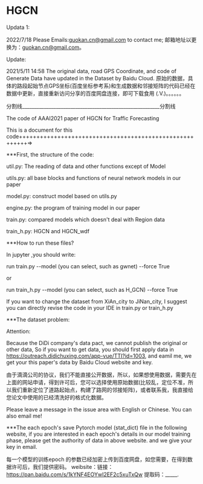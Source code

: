 # HGCN
Updata 1:

2022/7/18
Please Emails:guokan.cn@gmail.com to contact me;
邮箱地址以更换为：guokan.cn@gmail.com。

Update:

2021/5/11 14:58
The original data, road GPS Coordinate, and code of Generate Data have updated in the Dataset by Baidu Cloud.
原始的数据，具体的路段起始节点GPS坐标(百度坐标参考系)和生成数据和邻接矩阵的代码已经在数据中更新，直接重新访问分享的百度网盘连接，即可下载食用 (.V.)。。。。。。

分割线_________________________________________________________分割线

The code of AAAI2021 paper of HGCN for Traffic Forecasting

This is a document for this code++++++++++++++++++++++++++++++++++++++++++++++++++++++++=>

***First, the structure of the code:

util.py: The reading of data and other functions except of Model

utils.py: all base blocks and functions of neural network models in our paper

model.py: construct model based on utils.py

engine.py: the program of training model in our paper

train.py: compared models which doesn't deal with Region data

train_h.py: HGCN and HGCN_wdf

***How to run these files?

In jupyter ,you should write:

run train.py --model (you can select, such as gwnet) --force True

or 

run train_h.py --model (you can select, such as H_GCN) --force True

If you want to change the dataset from XiAn_city to JiNan_city, I suggest you can directly revise the code in your IDE in train.py or train_h.py

***The dataset problem:

Attention:

Because the DiDi company's data pact, we cannot publish the original or other data, So if you want to get data, you should first apply data in https://outreach.didichuxing.com/app-vue/TTI?id=1003, and eamil me, we get your this paper's data by Baidu Cloud website and key.

由于滴滴公司的协议，我们不能直接公开数据，所以，如果想使用数据，需要先在上面的网站申请，得到许可后，您可以选择使用原始数据(比较乱，定位不准，所以我们重新定位了道路起始点，构建了路网的邻接矩阵)，或者联系我，我直接给您论文中使用的已经清洗好的格式化数据。

Please leave a message in the issue area with English or Chinese. You can also email me!

***The each epoch's save Pytorch model (stat_dict) file in the following website, if you are interested in each epoch's details in our model training phase, please get the authority of data in above website. and we give your key in email.

每一个模型的训练epoch 的参数已经加密上传到百度网盘，如您需要，在得到数据许可后，我们提供密码。
weibsite：链接：https://pan.baidu.com/s/1kYNF4EOYwI2EF2c5xuTxQw 
提取码：_____.

